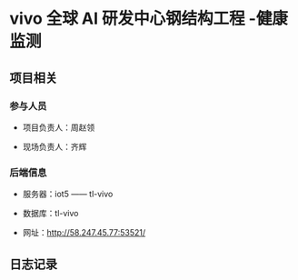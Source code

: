 # vivo 全球 AI 研发中心钢结构工程 -健康监测

## 项目相关

### 参与人员

- 项目负责人：周赵领

- 现场负责人：齐辉

### 后端信息

- 服务器：iot5 —— tl-vivo

- 数据库：tl-vivo

- 网址：<http://58.247.45.77:53521/>

## 日志记录
